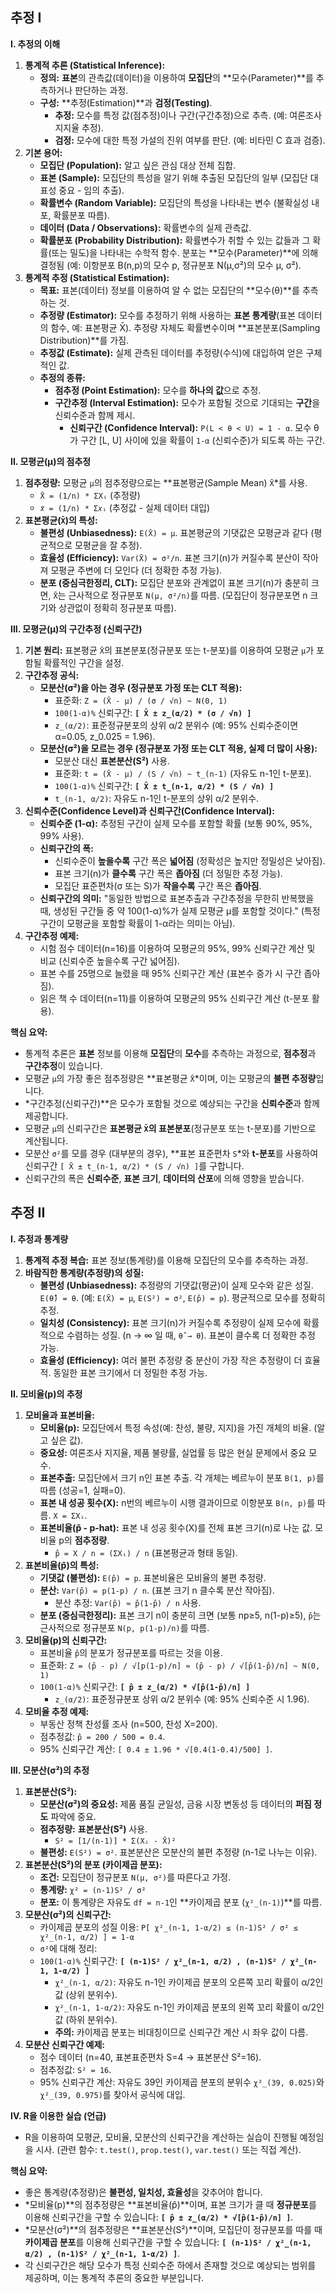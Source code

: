 ## 추정 I

**I. 추정의 이해**

1. **통계적 추론 (Statistical Inference):**
    - **정의:** **표본**의 관측값(데이터)을 이용하여 **모집단**의 **모수(Parameter)**를 추측하거나 판단하는 과정.
    - **구성:** **추정(Estimation)**과 **검정(Testing)**.
        - **추정:** 모수를 특정 값(점추정)이나 구간(구간추정)으로 추측. (예: 여론조사 지지율 추정).
        - **검정:** 모수에 대한 특정 가설의 진위 여부를 판단. (예: 비타민 C 효과 검증).
2. **기본 용어:**
    - **모집단 (Population):** 알고 싶은 관심 대상 전체 집합.
    - **표본 (Sample):** 모집단의 특성을 알기 위해 추출된 모집단의 일부 (모집단 대표성 중요 - 임의 추출).
    - **확률변수 (Random Variable):** 모집단의 특성을 나타내는 변수 (불확실성 내포, 확률분포 따름).
    - **데이터 (Data / Observations):** 확률변수의 실제 관측값.
    - **확률분포 (Probability Distribution):** 확률변수가 취할 수 있는 값들과 그 확률(또는 밀도)을 나타내는 수학적 함수. 분포는 **모수(Parameter)**에 의해 결정됨 (예: 이항분포 B(n,p)의 모수 p, 정규분포 N(μ,σ²)의 모수 μ, σ²).
3. **통계적 추정 (Statistical Estimation):**
    - **목표:** 표본(데이터) 정보를 이용하여 알 수 없는 모집단의 **모수(θ)**를 추측하는 것.
    - **추정량 (Estimator):** 모수를 추정하기 위해 사용하는 **표본 통계량**(표본 데이터의 함수, 예: 표본평균 X̄). 추정량 자체도 확률변수이며 **표본분포(Sampling Distribution)**를 가짐.
    - **추정값 (Estimate):** 실제 관측된 데이터를 추정량(수식)에 대입하여 얻은 구체적인 값.
    - **추정의 종류:**
        - **점추정 (Point Estimation):** 모수를 **하나의 값**으로 추정.
        - **구간추정 (Interval Estimation):** 모수가 포함될 것으로 기대되는 **구간**을 신뢰수준과 함께 제시.
            - **신뢰구간 (Confidence Interval):** `P(L < θ < U) = 1 - α`. 모수 θ가 구간 [L, U] 사이에 있을 확률이 `1-α` (신뢰수준)가 되도록 하는 구간.

**II. 모평균(μ)의 점추정**

1. **점추정량:** 모평균 `μ`의 점추정량으로는 **표본평균(Sample Mean) `X̄`*를 사용.
    - `X̄ = (1/n) * ΣXᵢ` (추정량)
    - `𝑥̄ = (1/n) * Σ𝑥ᵢ` (추정값 - 실제 데이터 대입)
2. **표본평균(`X̄`)의 특성:**
    - **불편성 (Unbiasedness):** `E(X̄) = μ`. 표본평균의 기댓값은 모평균과 같다 (평균적으로 모평균을 잘 추정).
    - **효율성 (Efficiency):** `Var(X̄) = σ²/n`. 표본 크기(n)가 커질수록 분산이 작아져 모평균 주변에 더 모인다 (더 정확한 추정 가능).
    - **분포 (중심극한정리, CLT):** 모집단 분포와 관계없이 표본 크기(n)가 충분히 크면, `X̄`는 근사적으로 정규분포 `N(μ, σ²/n)`를 따름. (모집단이 정규분포면 n 크기와 상관없이 정확히 정규분포 따름).

**III. 모평균(μ)의 구간추정 (신뢰구간)**

1. **기본 원리:** 표본평균 `X̄`의 표본분포(정규분포 또는 t-분포)를 이용하여 모평균 `μ`가 포함될 확률적인 구간을 설정.
2. **구간추정 공식:**
    - **모분산(σ²)을 아는 경우 (정규분포 가정 또는 CLT 적용):**
        - 표준화: `Z = (X̄ - μ) / (σ / √n) ~ N(0, 1)`
        - `100(1-α)%` 신뢰구간: **`[ X̄ ± z_(α/2) * (σ / √n) ]`**
        - `z_(α/2)`: 표준정규분포의 상위 α/2 분위수 (예: 95% 신뢰수준이면 α=0.05, z_0.025 = 1.96).
    - **모분산(σ²)을 모르는 경우 (정규분포 가정 또는 CLT 적용, 실제 더 많이 사용):**
        - 모분산 대신 **표본분산(S²)** 사용.
        - 표준화: `t = (X̄ - μ) / (S / √n) ~ t_(n-1)` (자유도 n-1인 t-분포).
        - `100(1-α)%` 신뢰구간: **`[ X̄ ± t_(n-1, α/2) * (S / √n) ]`**
        - `t_(n-1, α/2)`: 자유도 n-1인 t-분포의 상위 α/2 분위수.
3. **신뢰수준(Confidence Level)과 신뢰구간(Confidence Interval):**
    - **신뢰수준 (1-α):** 추정된 구간이 실제 모수를 포함할 확률 (보통 90%, 95%, 99% 사용).
    - **신뢰구간의 폭:**
        - 신뢰수준이 **높을수록** 구간 폭은 **넓어짐** (정확성은 높지만 정밀성은 낮아짐).
        - 표본 크기(n)가 **클수록** 구간 폭은 **좁아짐** (더 정밀한 추정 가능).
        - 모집단 표준편차(σ 또는 S)가 **작을수록** 구간 폭은 **좁아짐**.
    - **신뢰구간의 의미:** "동일한 방법으로 표본추출과 구간추정을 무한히 반복했을 때, 생성된 구간들 중 약 100(1-α)%가 실제 모평균 μ를 포함할 것이다." (특정 구간이 모평균을 포함할 확률이 1-α라는 의미는 아님).
4. **구간추정 예제:**
    - 시험 점수 데이터(n=16)를 이용하여 모평균의 95%, 99% 신뢰구간 계산 및 비교 (신뢰수준 높을수록 구간 넓어짐).
    - 표본 수를 25명으로 늘렸을 때 95% 신뢰구간 계산 (표본수 증가 시 구간 좁아짐).
    - 읽은 책 수 데이터(n=11)를 이용하여 모평균의 95% 신뢰구간 계산 (t-분포 활용).

**핵심 요약:**

- 통계적 추론은 **표본** 정보를 이용해 **모집단**의 **모수**를 추측하는 과정으로, **점추정**과 **구간추정**이 있습니다.
- 모평균 `μ`의 가장 좋은 점추정량은 **표본평균 `X̄`*이며, 이는 모평균의 **불편 추정량**입니다.
- *구간추정(신뢰구간)**은 모수가 포함될 것으로 예상되는 구간을 **신뢰수준**과 함께 제공합니다.
- 모평균 `μ`의 신뢰구간은 **표본평균 `X̄`의 표본분포**(정규분포 또는 t-분포)를 기반으로 계산됩니다.
- 모분산 `σ²`를 모를 경우 (대부분의 경우), **표본 표준편차 `S`*와 **t-분포**를 사용하여 신뢰구간 `[ X̄ ± t_(n-1, α/2) * (S / √n) ]`를 구합니다.
- 신뢰구간의 폭은 **신뢰수준**, **표본 크기**, **데이터의 산포**에 의해 영향을 받습니다.

## 추정 II

**I. 추정과 통계량**

1. **통계적 추정 복습:** 표본 정보(통계량)를 이용해 모집단의 모수를 추측하는 과정.
2. **바람직한 통계량(추정량)의 성질:**
    - **불편성 (Unbiasedness):** 추정량의 기댓값(평균)이 실제 모수와 같은 성질. `E(θ̂) = θ`. (예: `E(X̄) = μ`, `E(S²) = σ²`, `E(p̂) = p`). 평균적으로 모수를 정확히 추정.
    - **일치성 (Consistency):** 표본 크기(n)가 커질수록 추정량이 실제 모수에 확률적으로 수렴하는 성질. (n → ∞ 일 때, `θ̂ → θ`). 표본이 클수록 더 정확한 추정 가능.
    - **효율성 (Efficiency):** 여러 불편 추정량 중 분산이 가장 작은 추정량이 더 효율적. 동일한 표본 크기에서 더 정밀한 추정 가능.

**II. 모비율(p)의 추정**

1. **모비율과 표본비율:**
    - **모비율(p):** 모집단에서 특정 속성(예: 찬성, 불량, 지지)을 가진 개체의 비율. (알고 싶은 값).
    - **중요성:** 여론조사 지지율, 제품 불량률, 실업률 등 많은 현실 문제에서 중요 모수.
    - **표본추출:** 모집단에서 크기 n인 표본 추출. 각 개체는 베르누이 분포 `B(1, p)`를 따름 (성공=1, 실패=0).
    - **표본 내 성공 횟수(X):** n번의 베르누이 시행 결과이므로 이항분포 `B(n, p)`를 따름. `X = ΣXᵢ`.
    - **표본비율(p̂ - p-hat):** 표본 내 성공 횟수(X)를 전체 표본 크기(n)로 나눈 값. 모비율 p의 **점추정량**.
        - `p̂ = X / n = (ΣXᵢ) / n` (표본평균과 형태 동일).
2. **표본비율(p̂)의 특성:**
    - **기댓값 (불편성):** `E(p̂) = p`. 표본비율은 모비율의 불편 추정량.
    - **분산:** `Var(p̂) = p(1-p) / n`. (표본 크기 n 클수록 분산 작아짐).
        - 분산 추정: `Var(p̂) ≈ p̂(1-p̂) / n` 사용.
    - **분포 (중심극한정리):** 표본 크기 n이 충분히 크면 (보통 np≥5, n(1-p)≥5), `p̂`는 근사적으로 정규분포 `N(p, p(1-p)/n)`를 따름.
3. **모비율(p)의 신뢰구간:**
    - 표본비율 `p̂`의 분포가 정규분포를 따르는 것을 이용.
    - 표준화: `Z = (p̂ - p) / √[p(1-p)/n] ≈ (p̂ - p) / √[p̂(1-p̂)/n] ~ N(0, 1)`
    - `100(1-α)%` 신뢰구간: **`[ p̂ ± z_(α/2) * √[p̂(1-p̂)/n] ]`**
        - `z_(α/2)`: 표준정규분포 상위 α/2 분위수 (예: 95% 신뢰수준 시 1.96).
4. **모비율 추정 예제:**
    - 부동산 정책 찬성률 조사 (n=500, 찬성 X=200).
    - 점추정값: `p̂ = 200 / 500 = 0.4`.
    - 95% 신뢰구간 계산: `[ 0.4 ± 1.96 * √[0.4(1-0.4)/500] ]`.

**III. 모분산(σ²)의 추정**

1. **표본분산(S²):**
    - **모분산(σ²)의 중요성:** 제품 품질 균일성, 금융 시장 변동성 등 데이터의 **퍼짐 정도** 파악에 중요.
    - **점추정량:** **표본분산(S²)** 사용.
        - `S² = [1/(n-1)] * Σ(Xᵢ - X̄)²`
    - **불편성:** `E(S²) = σ²`. 표본분산은 모분산의 불편 추정량 (n-1로 나누는 이유).
2. **표본분산(S²)의 분포 (카이제곱 분포):**
    - **조건:** 모집단이 정규분포 `N(μ, σ²)`를 따른다고 가정.
    - **통계량:** `χ² = (n-1)S² / σ²`
    - **분포:** 이 통계량은 자유도 `df = n-1`인 **카이제곱 분포 (`χ²_(n-1)`)**를 따름.
3. **모분산(σ²)의 신뢰구간:**
    - 카이제곱 분포의 성질 이용: `P[ χ²_(n-1, 1-α/2) ≤ (n-1)S² / σ² ≤ χ²_(n-1, α/2) ] = 1-α`
    - `σ²`에 대해 정리:
    - `100(1-α)%` 신뢰구간: **`[ (n-1)S² / χ²_(n-1, α/2) , (n-1)S² / χ²_(n-1, 1-α/2) ]`**
        - `χ²_(n-1, α/2)`: 자유도 n-1인 카이제곱 분포의 오른쪽 꼬리 확률이 α/2인 값 (상위 분위수).
        - `χ²_(n-1, 1-α/2)`: 자유도 n-1인 카이제곱 분포의 왼쪽 꼬리 확률이 α/2인 값 (하위 분위수).
        - **주의:** 카이제곱 분포는 비대칭이므로 신뢰구간 계산 시 좌우 값이 다름.
4. **모분산 신뢰구간 예제:**
    - 점수 데이터 (n=40, 표본표준편차 S=4 → 표본분산 S²=16).
    - 점추정값: `S² = 16`.
    - 95% 신뢰구간 계산: 자유도 39인 카이제곱 분포의 분위수 `χ²_(39, 0.025)`와 `χ²_(39, 0.975)`를 찾아서 공식에 대입.

**IV. R을 이용한 실습 (언급)**

- R을 이용하여 모평균, 모비율, 모분산의 신뢰구간을 계산하는 실습이 진행될 예정임을 시사. (관련 함수: `t.test()`, `prop.test()`, `var.test()` 또는 직접 계산).

**핵심 요약:**

- 좋은 통계량(추정량)은 **불편성, 일치성, 효율성**을 갖추어야 합니다.
- *모비율(p)**의 점추정량은 **표본비율(p̂)**이며, 표본 크기가 클 때 **정규분포**를 이용해 신뢰구간을 구할 수 있습니다: **`[ p̂ ± z_(α/2) * √[p̂(1-p̂)/n] ]`**.
- *모분산(σ²)**의 점추정량은 **표본분산(S²)**이며, 모집단이 정규분포를 따를 때 **카이제곱 분포**를 이용해 신뢰구간을 구할 수 있습니다: **`[ (n-1)S² / χ²_(n-1, α/2) , (n-1)S² / χ²_(n-1, 1-α/2) ]`**.
- 각 신뢰구간은 해당 모수가 특정 신뢰수준 하에서 존재할 것으로 예상되는 범위를 제공하며, 이는 통계적 추론의 중요한 부분입니다.